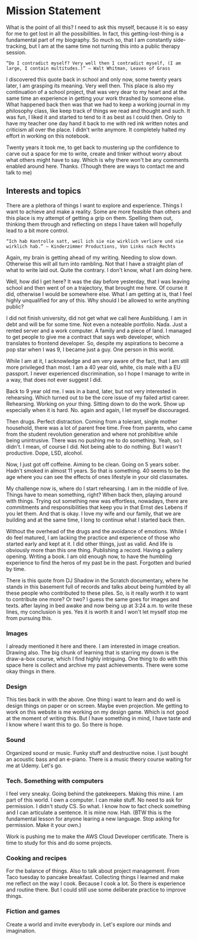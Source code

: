 # Mission Statement

What is the point of all this? I need to ask this myself, because it is so easy for me to get lost in all the possibilities. In fact, this getting-lost-thing is a fundamental part of my biography. So much so, that I am constantly side-tracking, but I am at the same time not turning this into a public therapy session.


`“Do I contradict myself?
Very well then I contradict myself,
(I am large, I contain multitudes.)”
― Walt Whitman, Leaves of Grass `

I discovered this quote back in school and only now, some twenty years later, I am grasping its meaning. Very well then. This place is also my continuation of a school project, that was very dear to my heart and at the same time an experience in getting your work thrashed by someone else. What happened back then was that we had to keep a working journal in my philosophy class, like keep track of things we read and thought and such. It was fun, I liked it and started to tend to it as best as I could then. Only to have my teacher one day hand it back to me with red ink written notes and criticism all over the place. I didn't write anymore. It completely halted my effort in working on this notebook.

Twenty years it took me, to get back to mustering up the confidence to carve out a space for me to write, create and tinker without worry about what others might have to say. Which is why there won't be any comments enabled around here. Thanks. (Though there are ways to contact me and talk to me)

## Interests and topics

There are a plethora of things I want to explore and experience. Things I want to achieve and make a reality. Some are more feasible than others and this place is my attempt of getting a grip on them. Spelling them out, thinking them through and reflecting on steps I have taken will hopefully lead to a bit more control.

`“Ich hab Kontrolle satt, weil ich sie nie wirklich verliere und nie wirklich hab.”
― Kinderzimmer Productions, Von Links nach Rechts `

Again, my brain is getting ahead of my writing. Needing to slow down. Otherwise this will all turn into rambling. Not that I have a straight plan of what to write laid out. Quite the contrary. I don't know, what I am doing here.

Well, how did I get here? It was the day before yesterday, that I was leaving school and then went of on a trajectory, that brought me here. Of course it did, otherwise I would be somewhere else. What I am getting at is, that I feel highly unqualified for any of this. Why should I be allowed to write anything public? 

I did not finish university, did not get what we call here Ausbildung. I am in debt and will be for some time. Not even a noteable portfolio. Nada. Just a rented server and a work computer. A family and a piece of land. I managed to get people to give me a contract that says web developer, which translates to frontend developer. So, despite my aspirations to become a pop star when I was 9, I became just a guy. One person in this world. 

While I am at it, I acknowledge and am very aware of the fact, that I am still more privileged than most. I am a 40 year old, white, cis male with a EU passport. I never experienced discrimination, so I hope I manage to write in a way, that does not ever suggest I did.

Back to 9 year old me. I was in a band, later, but not very interested in rehearsing. Which turned out to be the core issue of my failed artist career. Rehearsing. Working on your thing. Sitting down to do the work. Show up especially when it is hard. No. again and again, I let myself be discouraged.

Then drugs. Perfect distraction. Coming from a tolerant, single mother household, there was a lot of parent free time. Free from parents, who came from the student revolution generation and where not prohibitive while being unintrusive. There was no pushing me to do something. Yeah, so I didn't. I mean, of course I did. Not being able to do nothing. But I wasn't productive. Dope, LSD, alcohol. 

Now, I just got off coffeine. Aiming to be clean. Going on 5 years sober. Hadn't smoked in almost 11 years. So that is something. 40 seems to be the age where you can see the effects of ones lifestyle in your old classmates.

My challenge now is, where do I start rehearsing. I am in the middle of live. Things have to mean something, right? When back then, playing around with things. Trying out something new was effortless, nowadays, there are commitments and responsibilities that keep you in that Ernst des Lebens if you let them. And that is okay. I love my wife and our family, that we are building and at the same time, I long to continue what I started back then.

Without the overhead of the drugs and the avoidance of emotions. While I do feel matured, I am lacking the practice and experience of those who started early and kept at it. I did other things, just as valid. And life is obviously more than this one thing. Publishing a record. Having a gallery opening. Writing a book. I am old enough now, to have the humbling experience to find the heros of my past be in the past. Forgotten and buried by time.

There is this quote from DJ Shadow in the Scratch documentary, where he stands in this basement full of records and talks about being humbled by all these people who contributed to these piles. So, is it really worth it to want to contribute one more? Or two? I guess the same goes for images and texts. after laying in bed awake and now being up at 3:24 a.m. to write these lines, my conclusion is yes. Yes it is worth it and I won't let myself stop me from pursuing this.

### Images

I already mentioned it here and there. I am interested in image creation. Drawing also. The big chunk of learning that is starring my down is the draw-a-box course, which I find highly intriguing. One thing to do with this space here is collect and archive my past achievements. There were some okay things in there.

### Design

This ties back in with the above. One thing i want to learn and do well is design things on paper or on screen. Maybe even projection. Me getting to work on this website is me working on my design game. Which is not good at the moment of writing this. But I have something in mind, I have taste and I know where I want this to go. So there is hope.

### Sound

Organized sound or music. Funky stuff and destructive noise. I just bought an acoustic bass and an e-piano. There is a music theory course waiting for me at Udemy. Let's go.

### Tech. Something with computers

I feel very sneaky. Going behind the gatekeepers. Making this mine. I am part of this world. I own a computer. I can make stuff. No need to ask for permission. I didn't study CS. So what. I know how to fact check something and I can articulate a sentence. It is mine now. Hah. (BTW this is the fundamental lesson for anyone learing a new language. Stop asking for permission. Make it your own.)

Work is pushing me to make the AWS Cloud Developer certificate. There is time to study for this and do some projects.

### Cooking and recipes

For the balance of things. Also to talk about project management. From Taco tuesday to pancake breakfast. Collecting things I learned and make me reflect on the way I cook. Because I cook a lot. So there is experience and routine there. But I could still use some deliberate practice to improve things.

### Fiction and games

Create a world and invite everybody in. Let's explore our minds and imagination.










